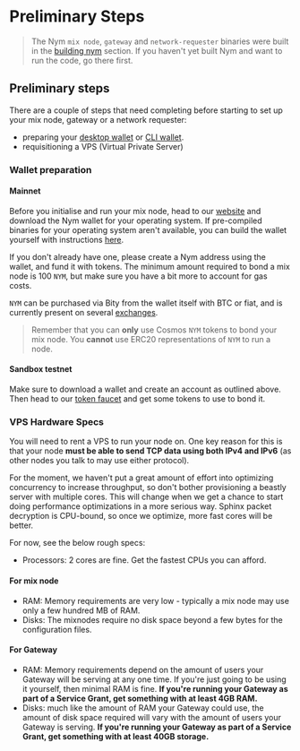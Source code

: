 # Preliminary Steps

> The Nym `mix node`, `gateway` and `network-requester` binaries were built in the [building nym](../binaries/building-nym.md) section. If you haven't yet built Nym and want to run the code, go there first.

## Preliminary steps

There are a couple of steps that need completing before starting to set up your mix node, gateway or a network requester:

- preparing your [desktop wallet](https://nymtech.net/docs/wallet/desktop-wallet.html) or [CLI wallet](https://nymtech.net/docs/wallet/cli-wallet.html).
- requisitioning a VPS (Virtual Private Server)

### Wallet preparation
#### Mainnet
Before you initialise and run your mix node, head to our [website](https://nymtech.net/download/) and download the Nym wallet for your operating system. If pre-compiled binaries for your operating system aren't available, you can build the wallet yourself with instructions [here](https://nymtech.net/docs/wallet/desktop-wallet.html).

If you don't already have one, please create a Nym address using the wallet, and fund it with tokens. The minimum amount required to bond a mix node is 100 `NYM`, but make sure you have a bit more to account for gas costs.

`NYM` can be purchased via Bity from the wallet itself with BTC or fiat, and is currently present on several [exchanges](https://www.coingecko.com/en/coins/nym#markets).

> Remember that you can **only** use Cosmos `NYM` tokens to bond your mix node. You **cannot** use ERC20 representations of `NYM` to run a node.


#### Sandbox testnet
Make sure to download a wallet and create an account as outlined above. Then head to our [token faucet](https://faucet.nymtech.net/) and get some tokens to use to bond it.

### VPS Hardware Specs
You will need to rent a VPS to run your node on. One key reason for this is that your node **must be able to send TCP data using both IPv4 and IPv6** (as other nodes you talk to may use either protocol).

For the moment, we haven't put a great amount of effort into optimizing concurrency to increase throughput, so don't bother provisioning a beastly server with multiple cores. This will change when we get a chance to start doing performance optimizations in a more serious way. Sphinx packet decryption is CPU-bound, so once we optimize, more fast cores will be better.

For now, see the below rough specs:

- Processors: 2 cores are fine. Get the fastest CPUs you can afford.

#### For mix node

- RAM: Memory requirements are very low - typically a mix node may use only a few hundred MB of RAM.
- Disks: The mixnodes require no disk space beyond a few bytes for the configuration files.

#### For Gateway

- RAM: Memory requirements depend on the amount of users your Gateway will be serving at any one time. If you're just going to be using it yourself, then minimal RAM is fine. **If you're running your Gateway as part of a Service Grant, get something with at least 4GB RAM.**
- Disks: much like the amount of RAM your Gateway could use, the amount of disk space required will vary with the amount of users your Gateway is serving. **If you're running your Gateway as part of a Service Grant, get something with at least 40GB storage.**
